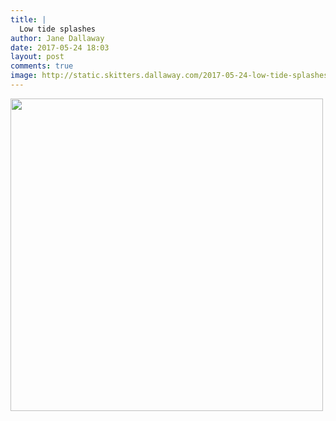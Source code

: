 ```yaml
---
title: |
  Low tide splashes
author: Jane Dallaway
date: 2017-05-24 18:03
layout: post
comments: true
image: http://static.skitters.dallaway.com/2017-05-24-low-tide-splashes-thumb-IMG_5102.JPG
---
```


<div>
        <a href="http://static.skitters.dallaway.com/2017-05-24-low-tide-splashes-fullsize-IMG_5102.JPG">
          <img src="http://static.skitters.dallaway.com/2017-05-24-low-tide-splashes-thumb-IMG_5102.JPG" width="500" height="500"/>
        </a>
      </div>


  
      